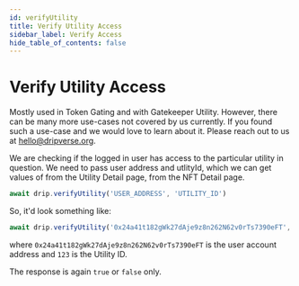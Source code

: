 ```yaml
---
id: verifyUtility
title: Verify Utility Access
sidebar_label: Verify Access
hide_table_of_contents: false
---
```


# Verify Utility Access
Mostly used in Token Gating and with Gatekeeper Utility. However, there can be many more use-cases not covered by us currently. If you found such a use-case and we would love to learn about it. Please reach out to us at [hello@dripverse.org](mailto:hello@dripverse.org).

We are checking if the logged in user has access to the particular utility in question. We need to pass user address and utlityId, which we can get values of from the Utility Detail page, from the NFT Detail page.

```js
await drip.verifyUtility('USER_ADDRESS', 'UTILITY_ID')
```

So, it'd look something like:
```js
await drip.verifyUtility('0x24a41t182gWk27dAje9z8n262N62v0rTs7390eFT', '123');
```
where `0x24a41t182gWk27dAje9z8n262N62v0rTs7390eFT` is the user account address and `123` is the Utility ID.

The response is again `true` or `false` only.
